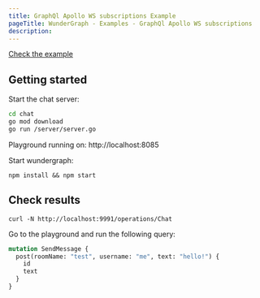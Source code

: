 ```yaml
---
title: GraphQl Apollo WS subscriptions Example
pageTitle: WunderGraph - Examples - GraphQl Apollo WS subscriptions
description:
---
```


[Check the example](https://github.com/wundergraph/wundergraph/tree/main/examples/graphql-apollo-subscripptions)

## Getting started

Start the chat server:

```bash
cd chat
go mod download
go run /server/server.go
```

Playground running on: http://localhost:8085

Start wundergraph:

```shell
npm install && npm start
```

## Check results

```shell
curl -N http://localhost:9991/operations/Chat
```

Go to the playground and run the following query:

```graphql
mutation SendMessage {
  post(roomName: "test", username: "me", text: "hello!") {
    id
    text
  }
}
```
